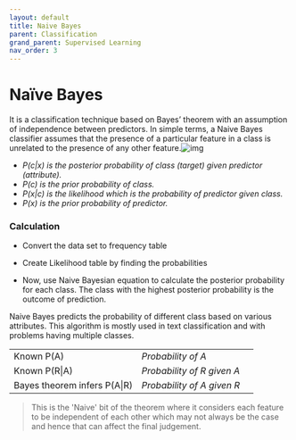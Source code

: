 ```yaml
---
layout: default
title: Naive Bayes
parent: Classification
grand_parent: Supervised Learning
nav_order: 3
---
```




# Naïve Bayes

It is a classification technique based on Bayes’ theorem with an assumption of independence between predictors. In simple terms, a Naive Bayes classifier assumes that the presence of a particular feature in a class is unrelated to the presence of any other feature.![img](https://lh6.googleusercontent.com/0LRN5o2He3qiZDOFP6BAZLoeLU-R9-HXyKDhQrARPoLeCaL-y7XX74EydH3PGUB5khvv-7aseVOtqUTYTdQsoKxXiIfano8y5cWEDnDvhr7J8LR_biiwWq6BvFoaJZd1bU-dqo1v)

- *P(c|x) is the posterior probability of class (target) given predictor (attribute).* 
- *P(c) is the prior probability of class.* 
- *P(x|c) is the likelihood which is the probability of predictor given class.* 
- *P(x) is the prior probability of predictor.*



### Calculation

- Convert the data set to frequency table

- Create Likelihood table by finding the probabilities

- Now, use Naive Bayesian equation to calculate the posterior probability for each class. The class with the highest posterior probability is the outcome of prediction.

  

Naive Bayes predicts the probability of different class based on various attributes. This algorithm is mostly used in text classification and with problems having multiple classes.

|                              |                            |      |
| ---------------------------- | -------------------------- | ---- |
| Known P(A)                   | *Probability of A*         |      |
| Known P(R\|A)                | *Probability of R given A* |      |
| Bayes theorem infers P(A\|R) | *Probability of A given R* |      |



> This is the 'Naive' bit of the theorem where it considers each feature to be independent of each other which may not always be the case and hence that can affect the final judgement.